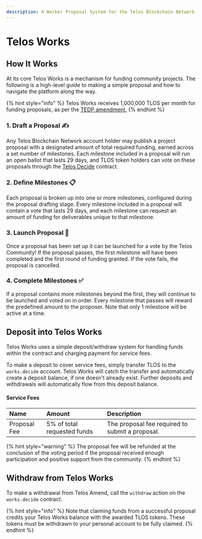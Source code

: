 ```yaml
---
description: A Worker Proposal System for the Telos Blockchain Network
---
```


# Telos Works

## How It Works

At its core Telos Works is a mechanism for funding community projects. The following is a high-level guide to making a simple proposal and how to navigate the platform along the way.

{% hint style="info" %}
Telos Works receives 1,000,000 TLOS per month for funding proposals, as per the [TEDP amendment.](https://medium.com/@goodblock_info/understanding-the-telos-economic-development-plan-bd42d4666374) 
{% endhint %}

### 1. Draft a Proposal ✍

Any Telos Blockchain Network account holder may publish a project proposal with a designated amount of total required funding, earned across a set number of milestones. Each milestone included in a proposal will run an open ballot that lasts 29 days, and TLOS token holders can vote on these proposals through the [Telos Decide](https://github.com/telosnetwork/telos-decide) contract.

### 2. Define Milestones 📋

Each proposal is broken up into one or more milestones, configured during the proposal drafting stage. Every milestone included in a proposal will contain a vote that lasts 29 days, and each milestone can request an amount of funding for deliverables unique to that milestone.

### 3. Launch Proposal 🚀

Once a proposal has been set up it can be launched for a vote by the Telos Community! If the proposal passes, the first milestone will have been completed and the first round of funding granted. If the vote fails, the proposal is cancelled.

### 4. Complete Milestones ✅

If a proposal contains more milestones beyond the first, they will continue to be launched and voted on in order. Every milestone that passes will reward the predefined amount to the proposer. Note that only 1 milestone will be active at a time.

## Deposit into Telos Works

Telos Works uses a simple deposit/withdraw system for handling funds within the contract and charging payment for service fees.

To make a deposit to cover service fees, simply transfer TLOS to the `works.decide` account. Telos Works will catch the transfer and automatically create a deposit balance, if one doesn't already exist. Further deposits and withdrawals will automatically flow from this deposit balance.

#### Service Fees

| Name | Amount | Description |
| :--- | :--- | :--- |
| Proposal Fee | 5% of total requested funds | The proposal fee required to submit a proposal. |

{% hint style="warning" %}
The proposal fee will be refunded at the conclusion of the voting period if the proposal received enough participation and positive support from the community.
{% endhint %}

## Withdraw from Telos Works

To make a withdrawal from Telos Amend, call the `withdraw` action on the `works.decide` contract.

{% hint style="info" %}
Note that claiming funds from a successful proposal credits your Telos Works balance with the awarded TLOS tokens. These tokens must be withdrawn to your personal account to be fully claimed.
{% endhint %}

